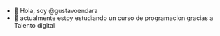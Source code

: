 - 👋 Hola, soy @gustavoendara
- 🌱 actualmente estoy estudiando un curso de programacion gracias a Talento digital



